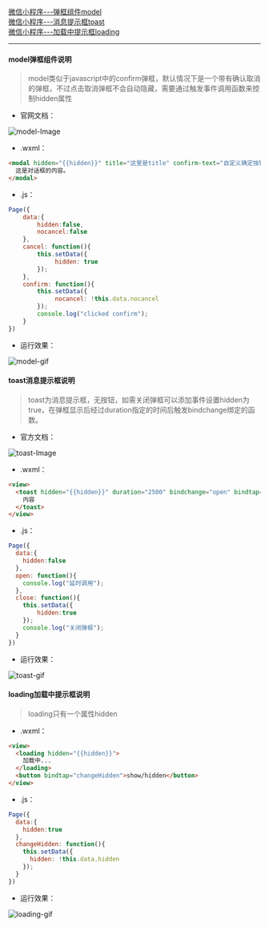 [微信小程序---弹框组件model](#wx-model)<br/>
[微信小程序---消息提示框toast](#wx-toast)<br/>
[微信小程序---加载中提示框loading](#wx-loading)<br/>

------
<div id="wx-model"></div>

#### model弹框组件说明
> model类似于javascript中的confirm弹框，默认情况下是一个带有确认取消的弹框，不过点击取消弹框不会自动隐藏，需要通过触发事件调用函数来控制hidden属性
* 官网文档：<br/>

![model-Image](https://github.com/MoonCheung/Web-diary/blob/master/static/Images/model.png)

* .wxml：<br/>
```html
<modal hidden="{{hidden}}" title="这里是title" confirm-text="自定义确定按钮" cancel-text="自定义取消按钮" bindcancel="cancel" bindconfirm="confirm" no-cancel="{{nocancel}}">
  这是对话框的内容。
</modal>
```

* .js：<br/>
```js
Page({
    data:{
        hidden:false,
        nocancel:false
    },
    cancel: function(){
        this.setData({
             hidden: true
        });
    },
    confirm: function(){
        this.setData({
             nocancel: !this.data.nocancel
        });    
        console.log("clicked confirm");
    }
})
```
* 运行效果：<br/>

![model-gif](https://github.com/MoonCheung/Web-diary/blob/master/static/Images/model.gif)

<div id="wx-toast"></div>

#### toast消息提示框说明
> toast为消息提示框，无按钮，如需关闭弹框可以添加事件设置hidden为true，在弹框显示后经过duration指定的时间后触发bindchange绑定的函数。
* 官方文档：<br/>

![toast-Image](https://github.com/MoonCheung/Web-diary/blob/master/static/Images/toast.png)

* .wxml：<br/>
```html
<view>
  <toast hidden="{{hidden}}" duration="2500" bindchange="open" bindtap="close">
    内容
  </toast>
</view>
```

* .js：<br/>
```js
Page({
  data:{
    hidden:false
  },
  open: function(){
    console.log("延时调用");
  },
  close: function(){
    this.setData({
    	hidden:true
    });
    console.log("关闭弹框");
  }
})
```

* 运行效果：<br/>

![toast-gif](https://github.com/MoonCheung/Web-diary/blob/master/static/Images/toast.gif)

<div id="wx-loading"></div>

#### loading加载中提示框说明
> loading只有一个属性hidden

* .wxml：<br/>
```html
<view>
  <loading hidden="{{hidden}}">
    加载中...
  </loading>
  <button bindtap="changeHidden">show/hidden</button>
</view>
```

* .js：<br/>
```js
Page({
  data:{
    hidden:true
  },
  changeHidden: function(){
    this.setData({
      hidden: !this.data.hidden
    });
  }
})
```
* 运行效果：<br/>

![loading-gif](https://github.com/MoonCheung/Web-diary/blob/master/static/Images/loading.gif)